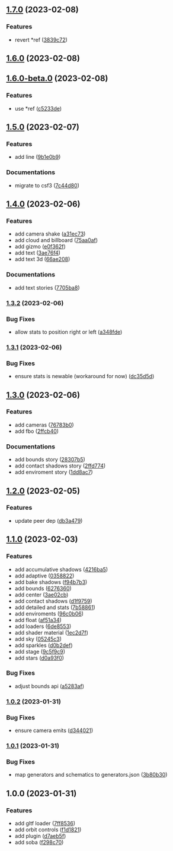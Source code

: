 

## [1.7.0](https://github.com/angular-threejs/soba/compare/1.6.0...1.7.0) (2023-02-08)


### Features

* revert *ref ([3839c72](https://github.com/angular-threejs/soba/commit/3839c7265ac58fd9aec89f86bdaeb9cc7e7d55a7))

## [1.6.0](https://github.com/angular-threejs/soba/compare/1.6.0-beta.0...1.6.0) (2023-02-08)

## [1.6.0-beta.0](https://github.com/angular-threejs/soba/compare/1.5.0...1.6.0-beta.0) (2023-02-08)


### Features

* use *ref ([c5233de](https://github.com/angular-threejs/soba/commit/c5233de0817bc5a57e2990d41e450cb3d7f00854))

## [1.5.0](https://github.com/angular-threejs/soba/compare/1.4.0...1.5.0) (2023-02-07)


### Features

* add line ([9b1e0b9](https://github.com/angular-threejs/soba/commit/9b1e0b9e952a46c4544bfd0f9e59cdf055580589))


### Documentations

* migrate to csf3 ([7c44d80](https://github.com/angular-threejs/soba/commit/7c44d80308c53d75e5c784d471df6b87ac34b921))

## [1.4.0](https://github.com/angular-threejs/soba/compare/1.3.2...1.4.0) (2023-02-06)


### Features

* add camera shake ([a31ec73](https://github.com/angular-threejs/soba/commit/a31ec73fc9eb5d495b8667e32590c658e9e9c9d9))
* add cloud and billboard ([75aa0af](https://github.com/angular-threejs/soba/commit/75aa0af95524d16c735f6530d825a44df214dbc3))
* add gizmo ([e0f362f](https://github.com/angular-threejs/soba/commit/e0f362fc0ce894f5d18fefabf78fdcb60828b3b4))
* add text ([3ae76f4](https://github.com/angular-threejs/soba/commit/3ae76f426696024bb34b694572782f228f1d6245))
* add text 3d ([66ae208](https://github.com/angular-threejs/soba/commit/66ae20884619136a1729632e6deef8b7dc40cb40))


### Documentations

* add text stories ([7705ba8](https://github.com/angular-threejs/soba/commit/7705ba828fea1b124a8ce357a6933c99a5909a7e))

### [1.3.2](https://github.com/angular-threejs/soba/compare/1.3.1...1.3.2) (2023-02-06)


### Bug Fixes

* allow stats to position right or left ([a348fde](https://github.com/angular-threejs/soba/commit/a348fde0b9219986a80f487e66a5527989ba2fe9))

### [1.3.1](https://github.com/angular-threejs/soba/compare/1.3.0...1.3.1) (2023-02-06)


### Bug Fixes

* ensure stats is newable (workaround for now) ([dc35d5d](https://github.com/angular-threejs/soba/commit/dc35d5d4f559d71ba34101c5b5b5e51f32cd82f1))

## [1.3.0](https://github.com/angular-threejs/soba/compare/1.2.0...1.3.0) (2023-02-06)


### Features

* add cameras ([76783b0](https://github.com/angular-threejs/soba/commit/76783b0d19777d442672c9e8bb43e69ddececa51))
* add fbo ([2ffcb40](https://github.com/angular-threejs/soba/commit/2ffcb40d137039b4f1b93a8d931a5901974cd9ee))


### Documentations

* add bounds story ([28307b5](https://github.com/angular-threejs/soba/commit/28307b53a7d49f8009c427180a08502d84f8f68b))
* add contact shadows story ([2ffd774](https://github.com/angular-threejs/soba/commit/2ffd774246ebac9db425f04bf5214fdc4d05c2e2))
* add enviroment story ([1dd8ac7](https://github.com/angular-threejs/soba/commit/1dd8ac7b0f78ec6134e0094a7b18fe7d1d242bb1))

## [1.2.0](https://github.com/angular-threejs/soba/compare/1.1.0...1.2.0) (2023-02-05)


### Features

* update peer dep ([db3a479](https://github.com/angular-threejs/soba/commit/db3a479c2bd68831fb4b6b86d0094bb6b63a8122))

## [1.1.0](https://github.com/angular-threejs/soba/compare/1.0.2...1.1.0) (2023-02-03)


### Features

* add accumulative shadows ([4216ba5](https://github.com/angular-threejs/soba/commit/4216ba5d3231a5da843849b494f9eb2cf2aaae4b))
* add adaptive ([0358822](https://github.com/angular-threejs/soba/commit/035882213fd9fed3c91495574a19e133d0aba66f))
* add bake shadows ([f94b7b3](https://github.com/angular-threejs/soba/commit/f94b7b30aa88c4684a7a3e561f2bb44ee45e1519))
* add bounds ([6276360](https://github.com/angular-threejs/soba/commit/6276360d7aabf570ea95bf126685f30800d32110))
* add center ([3ae02cb](https://github.com/angular-threejs/soba/commit/3ae02cb030dcaa61416355852ecc670351865c85))
* add contact shadows ([d1f9759](https://github.com/angular-threejs/soba/commit/d1f975931bd2ae124f21d4a08eb6f9a89f7968ff))
* add detailed and stats ([7b58861](https://github.com/angular-threejs/soba/commit/7b58861d24aa3bcb13505c4f1e4410cf6737d4dc))
* add enviroments ([96c0b06](https://github.com/angular-threejs/soba/commit/96c0b06c94427f39e4cf9696425a1097060f6a79))
* add float ([af51a34](https://github.com/angular-threejs/soba/commit/af51a34f2ef85470cffb163a9b84e7b4669675b6))
* add loaders ([6de8553](https://github.com/angular-threejs/soba/commit/6de8553af1faf9f2c30fb2d8555226cd670d141d))
* add shader material ([1ec2d7f](https://github.com/angular-threejs/soba/commit/1ec2d7f9727614abbcdaed2eed506975047d7a11))
* add sky ([05245c3](https://github.com/angular-threejs/soba/commit/05245c3c7ace92f57c5b253ba971b986e6512af9))
* add sparkles ([d0b2def](https://github.com/angular-threejs/soba/commit/d0b2def32ff1ee67338cdced094dc21600235ad7))
* add stage ([9c5f9c9](https://github.com/angular-threejs/soba/commit/9c5f9c934863bf71d9327f00e230bc19700fc72e))
* add stars ([d0a93f0](https://github.com/angular-threejs/soba/commit/d0a93f04bd2c2300c87fab6327fcf86e3144cb50))


### Bug Fixes

* adjust bounds api ([a5283af](https://github.com/angular-threejs/soba/commit/a5283af873cc2a936868c0479ea1253e6d811d67))

### [1.0.2](https://github.com/angular-threejs/soba/compare/1.0.1...1.0.2) (2023-01-31)


### Bug Fixes

* ensure camera emits ([d344021](https://github.com/angular-threejs/soba/commit/d344021a849b4593aa25e4cc279f6639c2b15aed))

### [1.0.1](https://github.com/angular-threejs/soba/compare/1.0.0...1.0.1) (2023-01-31)


### Bug Fixes

* map generators and schematics to generators.json ([3b80b30](https://github.com/angular-threejs/soba/commit/3b80b30a5f4191b58e927aaa5eb8a537e4a1afa9))

## 1.0.0 (2023-01-31)


### Features

* add gltf loader ([7ff8536](https://github.com/angular-threejs/soba/commit/7ff853622a7ace5b4525c7f6d3eca1b0445c815f))
* add orbit controls ([f1d1821](https://github.com/angular-threejs/soba/commit/f1d1821f38b54b2a371d62947fbfef06be71f0ce))
* add plugin ([d7aeb5f](https://github.com/angular-threejs/soba/commit/d7aeb5f2d8a162412790ee582835f788b165e7ad))
* add soba ([f298c70](https://github.com/angular-threejs/soba/commit/f298c7028b31a1df2d1a920b44b1b7db7985726d))